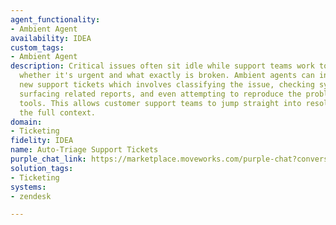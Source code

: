 ```yaml
---
agent_functionality:
- Ambient Agent
availability: IDEA
custom_tags:
- Ambient Agent
description: Critical issues often sit idle while support teams work to understand
  whether it's urgent and what exactly is broken. Ambient agents can instantly triage
  new support tickets which involves classifying the issue, checking system status,
  surfacing related reports, and even attempting to reproduce the problem using internal
  tools. This allows customer support teams to jump straight into resolution with
  the full context.
domain:
- Ticketing
fidelity: IDEA
name: Auto-Triage Support Tickets
purple_chat_link: https://marketplace.moveworks.com/purple-chat?conversation=%7B%22messages%22%3A%5B%7B%22parts%22%3A%5B%7B%22richText%22%3A%22%3Cp+xmlns%3D%5C%22http%3A%2F%2Fwww.w3.org%2F1999%2Fxhtml%5C%22%3EA+new+P0+ticket+has+been+filed+by+%3Cb%3EAcme+Corp%3C%2Fb%3E.+I+am+automatically+triaging+it.%3C%2Fp%3E%22%7D%2C%7B%22citations%22%3A%5B%7B%22citationTitle%22%3A%22TKT-12345%3A+Cannot+login+to+portal%22%2C%22connectorName%22%3A%22zendesk%22%7D%5D%7D%2C%7B%22reasoningSteps%22%3A%5B%7B%22richText%22%3A%22%3Cb+xmlns%3D%5C%22http%3A%2F%2Fwww.w3.org%2F1999%2Fxhtml%5C%22%3EIssue+Classified%3A%3C%2Fb%3E+Based+on+keywords+%27login%27%2C+%27portal%27%2C+and+%27error+500%27%2C+I%27ve+classified+this+as+a+%3Ci+xmlns%3D%5C%22http%3A%2F%2Fwww.w3.org%2F1999%2Fxhtml%5C%22%3EPlatform+Authentication%3C%2Fi%3E+issue.%22%2C%22status%22%3A%22success%22%7D%2C%7B%22richText%22%3A%22%3Cb+xmlns%3D%5C%22http%3A%2F%2Fwww.w3.org%2F1999%2Fxhtml%5C%22%3ESystem+Status+Check%3A%3C%2Fb%3E+Datadog+shows+no+active+incidents+for+the+authentication+service.%22%2C%22status%22%3A%22success%22%7D%2C%7B%22richText%22%3A%22%3Cb+xmlns%3D%5C%22http%3A%2F%2Fwww.w3.org%2F1999%2Fxhtml%5C%22%3ERelated+Issues+Search%3A%3C%2Fb%3E+Found+3+similar+tickets+in+the+last+24+hours.+Linking+related+engineering+ticket+%3Cb+xmlns%3D%5C%22http%3A%2F%2Fwww.w3.org%2F1999%2Fxhtml%5C%22%3EJIRA-678%3C%2Fb%3E.%22%2C%22status%22%3A%22success%22%7D%2C%7B%22richText%22%3A%22%3Cb+xmlns%3D%5C%22http%3A%2F%2Fwww.w3.org%2F1999%2Fxhtml%5C%22%3EAttempting+to+reproduce%3A%3C%2Fb%3E+Running+internal+login+test+suite...+%3Ci+xmlns%3D%5C%22http%3A%2F%2Fwww.w3.org%2F1999%2Fxhtml%5C%22%3ESuccess%21%3C%2Fi%3E+The+issue+was+reproduced.%22%2C%22status%22%3A%22success%22%7D%5D%7D%2C%7B%22richText%22%3A%22%3Cp+xmlns%3D%5C%22http%3A%2F%2Fwww.w3.org%2F1999%2Fxhtml%5C%22%3ETriage+complete.+I+was+able+to+reproduce+the+login+failure.+It+seems+to+be+an+isolated+issue+as+no+system-wide+outages+are+detected.+I+recommend+assigning+this+to+the+%3Cb%3EPlatform+Auth+Engineering%3C%2Fb%3E+team+and+confirming+the+P0+escalation.%3C%2Fp%3E%22%7D%2C%7B%22buttons%22%3A%5B%7B%22buttonText%22%3A%22Assign+%26+Escalate%22%2C%22style%22%3A%22filled%22%7D%2C%7B%22buttonText%22%3A%22Assign+to+me%22%2C%22style%22%3A%22outlined%22%7D%2C%7B%22buttonText%22%3A%22Ignore%22%2C%22style%22%3A%22outlined%22%7D%5D%7D%5D%2C%22role%22%3A%22assistant%22%7D%5D%2C%22assistantConfig%22%3A%7B%22userName%22%3A%22Moveworks%22%2C%22initials%22%3A%22U%22%2C%22providedIcon%22%3A%22silhoutte%22%7D%2C%22userConfig%22%3A%7B%22userName%22%3A%22You%22%2C%22initials%22%3A%22U%22%2C%22providedIcon%22%3A%22silhoutte%22%7D%7D
solution_tags:
- Ticketing
systems:
- zendesk

---
```

